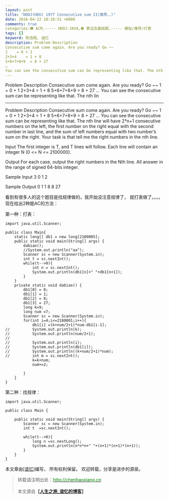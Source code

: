 ```yaml
---
layout: post
title: "HDOJ(HDU) 1977 Consecutive sum II(推导、、)"
date: 2016-04-22 10:10:51 +0800
comments: true
categories:❶ ACM,----- HDOJ-JAVA,❺ 算法及基础题,----- 模拟/推导/打表
tags: []
keyword: 陈浩翔, 谙忆
description: Problem Description 
Consecutive sum come again. Are you ready? Go ~~ 
1    = 0 + 1 
2+3+4    = 1 + 8 
5+6+7+8+9  = 8 + 27 
… 
You can see the consecutive sum can be representing like that. The nth lin 
---
```



Problem Description 
Consecutive sum come again. Are you ready? Go ~~ 
1    = 0 + 1 
2+3+4    = 1 + 8 
5+6+7+8+9  = 8 + 27 
… 
You can see the consecutive sum can be representing like that. The nth lin
<!-- more -->
----------

Problem Description
Consecutive sum come again. Are you ready? Go ~~
1    = 0 + 1
2+3+4    = 1 + 8
5+6+7+8+9  = 8 + 27
…
You can see the consecutive sum can be representing like that. The nth line will have 2*n+1 consecutive numbers on the left, the first number on the right equal with the second number in last line, and the sum of left numbers equal with two number’s sum on the right.
Your task is that tell me the right numbers in the nth line.

 

Input
The first integer is T, and T lines will follow.
Each line will contain an integer N (0 <= N <= 2100000).

 

Output
For each case, output the right numbers in the Nth line.
All answer in the range of signed 64-bits integer.

 

Sample Input
3
0
1
2
 

Sample Output
0 1
1 8
8 27


看到有很多人的这个题目是找规律做的，我开始没注意规律了，
就打表做了。。。。
现在给出2种能AC的方法：

第一种：打表：

```
import java.util.Scanner;

public class Main{
	static long[] db1 = new long[2100005];
	public static void main(String[] args) {
		dabiao();
		//System.out.println("aa");
		Scanner sc = new Scanner(System.in);
		int t = sc.nextInt();
		while(t-->0){
			int n = sc.nextInt();
			System.out.println(db1[n]+" "+db1[n+1]);
		}
	}
	private static void dabiao() {
		db1[0] = 0;
		db1[1] = 1;
		db1[2] = 8;
		db1[3] = 27;
		long k=9;
		long num =7;
		Scanner sc = new Scanner(System.in);
		for(int i=4;i<=2100001;i++){
			db1[i] =(k+num/2+1)*num-db1[i-1];
//			System.out.println(k);
//			System.out.println(num/2+1);
//			
//			System.out.println(i);
//			System.out.println(db1[i]);
//			System.out.println((k+num/2+1)*num);
//			int m = sc.nextInt();
			k=k+num;
			num+=2;
			
		}
	}
}

```

第二种：找规律：

```
import java.util.Scanner;

public class Main {

	public static void main(String[] args) {
		Scanner sc = new Scanner(System.in);
		int t  =sc.nextInt();
		
		while(t-->0){
			long n =sc.nextLong();
			System.out.println(n*n*n+" "+(n+1)*(n+1)*(n+1));
		}
	}
}

```

本文章由<a href="http://chenhaoxiang.cn/">[谙忆]</a>编写， 所有权利保留。 
欢迎转载，分享是进步的源泉。
<blockquote cite='陈浩翔'>
<p background-color='#D3D3D3'>转载请注明出处：<a href='http://chenhaoxiang.cn'><font color="green">http://chenhaoxiang.cn</font></a><br><br>
本文源自<strong>【<a href='http://chenhaoxiang.cn' target='_blank'>人生之旅_谙忆的博客</a>】</strong></p>
</blockquote>
